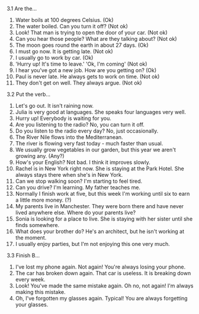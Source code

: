 3.1 Are the...
  1. Water boils at 100 degrees Celsius. (Ok)
  2. The water boiled. Can you turn it off? (Not ok)
  3. Look! That man is trying to open the door of your car. (Not ok)
  4. Can you hear those people? What are they talking about? (Not ok)
  5. The moon goes round the earth in about 27 days. (Ok)
  6. I must go now. It is getting late. (Not ok)
  7. I usually go to work by car. (Ok)
  8. 'Hurry up! It's time to leave.' 'Ok, I'm coming' (Not ok)
  9. I hear you've got a new job. How are you getting on? (Ok)
  10. Paul is never late. He always gets to work on time. (Not ok)
  11. They don't get on well. They always argue. (Not ok)

3.2 Put the verb...
  1. Let's go out. It isn't raining now.
  2. Julia is very good at languages. She speaks four languages very well.
  3. Hurry up! Everybody is waiting for you.
  4. Are you listening to the radio? No, you can turn it off.
  5. Do you listen to the radio every day? No, just occasionally.
  6. The River Nile flows into the Mediterranean.
  7. The river is flowing very fast today - much faster than usual.
  8. We usually grow vegetables in our garden, but this year we aren't growing any. (Any?)
  9. How's your English? Not bad. I think it improves slowly.
  10. Rachel is in New York right now. She is staying at the Park Hotel. She always stays there when she's in New York. 
  11. Can we stop walking soon? I'm starting to feel tired.
  12. Can you drive? I'm learning. My father teaches me.
  13. Normally I finish work at five, but this week I'm working until six to earn a little more money. (?)
  14. My parents live in Manchester. They were born there and have never lived anywhere else. Where do your parents live?
  15. Sonia is looking for a place to live. She is staying with her sister until she finds somewhere.
  16. What does your brother do? He's an architect, but he isn't working at the moment.
  17. I usually enjoy parties, but I'm not enjoying this one very much.

3.3 Finish B...
  1. I've lost my phone again.
     Not again! You're always losing your phone.
  2. The car has broken down again.
     That car is useless. It is breaking down every week.
  3. Look! You've made the same mistake again.
     Oh no, not again! I'm always making this mistake.
  4. Oh, I've forgotten my glasses again.
     Typical! You are always forgetting your glasses.